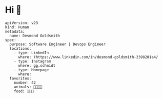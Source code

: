# Hi 👋

```
apiVersion: v23
kind: Human
metadata:
  name: Desmond Goldsmith
spec:
  purpose: Software Engineer | Devops Engineer
  locations:
    - type: LinkedIn
      where: (https://www.linkedin.com/in/desmond-goldsmith-3398201a4/
    - type: Instagram
      where: gg.schmidt
    - type: Homepage
      where: 
  favorites:
    number: 42
    animals: 🐶🐱🐻🐜
    food: 🌾🐔🥚
```

<!---
Desmondgoldsmith/Desmondgoldsmith is a ✨ special ✨ repository because its `README.md` (this file) appears on your GitHub profile.
You can click the Preview link to take a look at your changes.
--->
